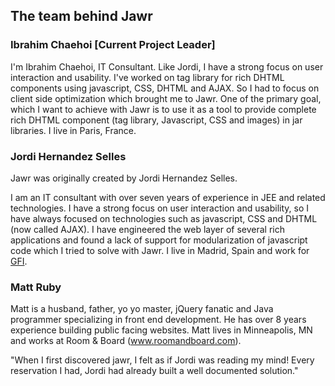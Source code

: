The team behind Jawr
--------------------


### Ibrahim Chaehoi \[Current Project Leader\]

I'm Ibrahim Chaehoi, IT Consultant. Like Jordi, I have a strong focus on user interaction and
usability. I've worked on tag library for rich DHTML components using
javascript, CSS, DHTML and AJAX. So I had to focus on client side
optimization which brought me to Jawr. One of the primary goal, which I
want to achieve with Jawr is to use it as a tool to provide complete
rich DHTML component (tag library, Javascript, CSS and images) in jar
libraries. I live in Paris, France.


### Jordi Hernandez Selles

Jawr was originally created by Jordi Hernandez Selles.

I am an IT consultant with over seven years of experience in JEE and
related technologies. I have a strong focus on user interaction and
usability, so I have always focused on technologies such as javascript,
CSS and DHTML (now called AJAX). I have engineered the web layer of
several rich applications and found a lack of support for modularization
of javascript code which I tried to solve with Jawr. I live in Madrid,
Spain and work for
[GFI](http://www.gfi.es/gfi/index.html).


### Matt Ruby

Matt is a husband, father, yo yo master, jQuery fanatic and Java
programmer specializing in front end development. He has over 8 years
experience building public facing websites. Matt lives in Minneapolis,
MN and works at Room & Board (www.roomandboard.com).

"When I first discovered jawr, I felt as if Jordi was reading my mind!
Every reservation I had, Jordi had already built a well documented
solution."
